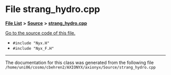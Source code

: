 
# File strang\_hydro.cpp


[**File List**](files.md) **>** [**Source**](dir_74389ed8173ad57b461b9d623a1f3867.md) **>** [**strang\_hydro.cpp**](strang__hydro_8cpp.md)

[Go to the source code of this file.](strang__hydro_8cpp_source.md)



* `#include "Nyx.H"`
* `#include "Nyx_F.H"`
























------------------------------
The documentation for this class was generated from the following file `/home/uni06/cosmo/cbehren2/AXIONYX/axionyx/Source/strang_hydro.cpp`